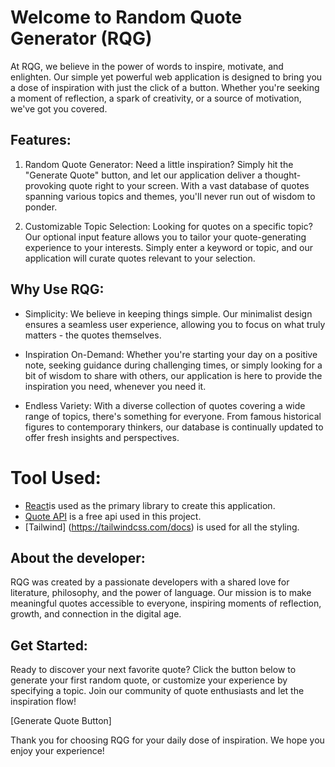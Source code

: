 

# Welcome to Random Quote Generator (RQG)

At RQG, we believe in the power of words to inspire, motivate, and enlighten. Our simple yet powerful web application is designed to bring you a dose of inspiration with just the click of a button. Whether you're seeking a moment of reflection, a spark of creativity, or a source of motivation, we've got you covered.

## Features:

1. Random Quote Generator: Need a little inspiration? Simply hit the "Generate Quote" button, and let our application deliver a thought-provoking quote right to your screen. With a vast database of quotes spanning various topics and themes, you'll never run out of wisdom to ponder.

2. Customizable Topic Selection: Looking for quotes on a specific topic? Our optional input feature allows you to tailor your quote-generating experience to your interests. Simply enter a keyword or topic, and our application will curate quotes relevant to your selection.

## Why Use RQG:

- Simplicity: We believe in keeping things simple. Our minimalist design ensures a seamless user experience, allowing you to focus on what truly matters - the quotes themselves.

- Inspiration On-Demand: Whether you're starting your day on a positive note, seeking guidance during challenging times, or simply looking for a bit of wisdom to share with others, our application is here to provide the inspiration you need, whenever you need it.

- Endless Variety: With a diverse collection of quotes covering a wide range of topics, there's something for everyone. From famous historical figures to contemporary thinkers, our database is continually updated to offer fresh insights and perspectives.

# Tool Used:

- [React](https://react.dev/)is used as the primary library to create this application.
- [Quote API](https://github.com/lukePeavey/quotable) is a free api used in this project.
- [Tailwind] (https://tailwindcss.com/docs) is used for all the styling.

## About the developer:

RQG was created by a passionate developers with a shared love for literature, philosophy, and the power of language. Our mission is to make meaningful quotes accessible to everyone, inspiring moments of reflection, growth, and connection in the digital age.

## Get Started:

Ready to discover your next favorite quote? Click the button below to generate your first random quote, or customize your experience by specifying a topic. Join our community of quote enthusiasts and let the inspiration flow!

[Generate Quote Button]

Thank you for choosing RQG for your daily dose of inspiration. We hope you enjoy your experience!